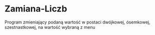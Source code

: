 # Zamiana-Liczb
Program zmieniający podaną wartość w postaci dwójkowej, ósemkowej, szestnastkowej, na wartość wybraną z menu
